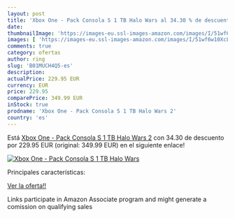 ```yaml
---
layout: post
title: 'Xbox One - Pack Consola S 1 TB Halo Wars al 34.30 % de descuento'
date: 
thumbnailImage: 'https://images-eu.ssl-images-amazon.com/images/I/51wf6w10XcL._SL200_.jpg'
images: [ 'https://images-eu.ssl-images-amazon.com/images/I/51wf6w10XcL._SL200_.jpg' ]
comments: true
category: ofertas
author: ring
slug: 'B01MUCH4Q5-es'
description:
actualPrice: 229.95 EUR
currency: EUR
price: 229.95
comparePrice: 349.99 EUR
inStock: true
prodname: 'Xbox One - Pack Consola S 1 TB Halo Wars 2'
country: 'es'
---
```


Está [Xbox One - Pack Consola S 1 TB Halo Wars 2](https://www.amazon.es/dp/B01MUCH4Q5/?tag=tolees-21) con 34.30 de descuento por 229.95 EUR (original: 349.99 EUR) en el siguiente enlace!

[![Xbox One - Pack Consola S 1 TB Halo Wars](https://images-eu.ssl-images-amazon.com/images/I/51wf6w10XcL._SL200_.jpg)](https://www.amazon.es/dp/B01MUCH4Q5/?tag=tolees-21)

Principales características:


[Ver la oferta!!](https://www.amazon.es/dp/B01MUCH4Q5/?tag=tolees-21)

Links participate in Amazon Associate program and might generate a comission on qualifying sales


